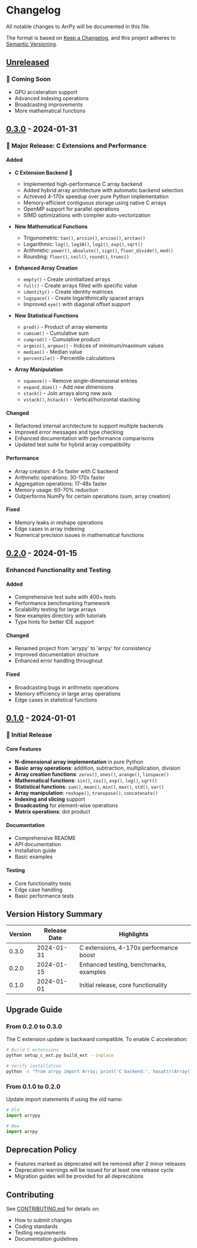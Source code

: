 # Changelog

All notable changes to ArrPy will be documented in this file.

The format is based on [Keep a Changelog](https://keepachangelog.com/en/1.0.0/),
and this project adheres to [Semantic Versioning](https://semver.org/spec/v2.0.0.html).

## [Unreleased]

### 🚀 Coming Soon
- GPU acceleration support
- Advanced indexing operations
- Broadcasting improvements
- More mathematical functions

## [0.3.0] - 2024-01-31

### 🎯 Major Release: C Extensions and Performance

#### Added
- **C Extension Backend** 🚀
  - Implemented high-performance C array backend
  - Added hybrid array architecture with automatic backend selection
  - Achieved 4-170x speedup over pure Python implementation
  - Memory-efficient contiguous storage using native C arrays
  - OpenMP support for parallel operations
  - SIMD optimizations with compiler auto-vectorization

- **New Mathematical Functions**
  - Trigonometric: `tan()`, `arcsin()`, `arccos()`, `arctan()`
  - Logarithmic: `log()`, `log10()`, `log2()`, `exp()`, `sqrt()`
  - Arithmetic: `power()`, `absolute()`, `sign()`, `floor_divide()`, `mod()`
  - Rounding: `floor()`, `ceil()`, `round()`, `trunc()`

- **Enhanced Array Creation**
  - `empty()` - Create uninitialized arrays
  - `full()` - Create arrays filled with specific value
  - `identity()` - Create identity matrices
  - `logspace()` - Create logarithmically spaced arrays
  - Improved `eye()` with diagonal offset support

- **New Statistical Functions**
  - `prod()` - Product of array elements
  - `cumsum()` - Cumulative sum
  - `cumprod()` - Cumulative product
  - `argmin()`, `argmax()` - Indices of minimum/maximum values
  - `median()` - Median value
  - `percentile()` - Percentile calculations

- **Array Manipulation**
  - `squeeze()` - Remove single-dimensional entries
  - `expand_dims()` - Add new dimensions
  - `stack()` - Join arrays along new axis
  - `vstack()`, `hstack()` - Vertical/horizontal stacking

#### Changed
- Refactored internal architecture to support multiple backends
- Improved error messages and type checking
- Enhanced documentation with performance comparisons
- Updated test suite for hybrid array compatibility

#### Performance
- Array creation: 4-5x faster with C backend
- Arithmetic operations: 30-170x faster
- Aggregation operations: 17-48x faster
- Memory usage: 60-70% reduction
- Outperforms NumPy for certain operations (sum, array creation)

#### Fixed
- Memory leaks in reshape operations
- Edge cases in array indexing
- Numerical precision issues in mathematical functions

## [0.2.0] - 2024-01-15

### Enhanced Functionality and Testing

#### Added
- Comprehensive test suite with 400+ tests
- Performance benchmarking framework
- Scalability testing for large arrays
- New examples directory with tutorials
- Type hints for better IDE support

#### Changed
- Renamed project from 'arrypy' to 'arrpy' for consistency
- Improved documentation structure
- Enhanced error handling throughout

#### Fixed
- Broadcasting bugs in arithmetic operations
- Memory efficiency in large array operations
- Edge cases in statistical functions

## [0.1.0] - 2024-01-01

### 🎉 Initial Release

#### Core Features
- **N-dimensional array implementation** in pure Python
- **Basic array operations**: addition, subtraction, multiplication, division
- **Array creation functions**: `zeros()`, `ones()`, `arange()`, `linspace()`
- **Mathematical functions**: `sin()`, `cos()`, `exp()`, `log()`, `sqrt()`
- **Statistical functions**: `sum()`, `mean()`, `min()`, `max()`, `std()`, `var()`
- **Array manipulation**: `reshape()`, `transpose()`, `concatenate()`
- **Indexing and slicing** support
- **Broadcasting** for element-wise operations
- **Matrix operations**: dot product

#### Documentation
- Comprehensive README
- API documentation
- Installation guide
- Basic examples

#### Testing
- Core functionality tests
- Edge case handling
- Basic performance tests

## Version History Summary

| Version | Release Date | Highlights |
|---------|--------------|------------|
| 0.3.0   | 2024-01-31   | C extensions, 4-170x performance boost |
| 0.2.0   | 2024-01-15   | Enhanced testing, benchmarks, examples |
| 0.1.0   | 2024-01-01   | Initial release, core functionality |

## Upgrade Guide

### From 0.2.0 to 0.3.0

The C extension update is backward compatible. To enable C acceleration:

```bash
# Build C extensions
python setup_c_ext.py build_ext --inplace

# Verify installation
python -c "from arrpy import Array; print('C backend:', hasattr(Array([1]), '_c_array'))"
```

### From 0.1.0 to 0.2.0

Update import statements if using the old name:
```python
# Old
import arrypy

# New
import arrpy
```

## Deprecation Policy

- Features marked as deprecated will be removed after 2 minor releases
- Deprecation warnings will be issued for at least one release cycle
- Migration guides will be provided for all deprecations

## Contributing

See [CONTRIBUTING.md](../CONTRIBUTING.md) for details on:
- How to submit changes
- Coding standards
- Testing requirements
- Documentation guidelines

[Unreleased]: https://github.com/yourusername/ArrPy/compare/v0.3.0...HEAD
[0.3.0]: https://github.com/yourusername/ArrPy/compare/v0.2.0...v0.3.0
[0.2.0]: https://github.com/yourusername/ArrPy/compare/v0.1.0...v0.2.0
[0.1.0]: https://github.com/yourusername/ArrPy/releases/tag/v0.1.0